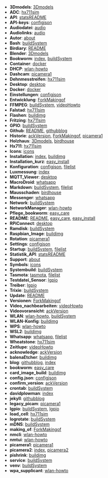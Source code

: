- **3Dmodels**: [3Dmodels](docs/birdhouse/3Dmodels/3Dmodels.md)
- **ADC**: [hx711sim](docs/hx711/hx711sim.md)
- **API**: [statsREADME](statist/doc/statsREADME.md)
- **API-keys**: [configjson](configjson.md)
- **Audiodatei**: [audio](wav/audio.md)
- **Audiolinks**: [audio](wav/audio.md)
- **Autor**: [about](blog/about.md)
- **Bash**: [buildSystem](docs/sysConfig/buildSystem.md)
- **Birdiary**: [README](README.md)
- **Blender**: [3Dmodels](docs/birdhouse/3Dmodels/3Dmodels.md)
- **Bookworm**: [index](blog/posts_test/2025-08-09-2bookworm/index.md), [buildSystem](docs/sysConfig/buildSystem.md)
- **Container**: [docker](docs/docker/docker.md)
- **DHCP**: [wlan-howto](WLAN/wlan-howto.md)
- **Dashcam**: [picamera1](picamera/picamera1.md)
- **Dehnmesstreifen**: [hx711sim](docs/hx711/hx711sim.md)
- **Desktop**: [desktop](docs/desktop/desktop.md)
- **Docker**: [docker](docs/docker/docker.md)
- **Einstellungen**: [configjson](configjson.md)
- **Entwicklung**: [ForkMakingof](docs/makingOf/ForkMakingof.md)
- **FFMPEG**: [buildSystem](docs/sysConfig/buildSystem.md), [videoHowto](docs/video/videoHowto.md)
- **Falstad**: [hx711sim](docs/hx711/hx711sim.md)
- **Flashen**: [buildimg](docs/buildimg/buildimg.md)
- **Fritzing**: [hx711sim](docs/hx711/hx711sim.md)
- **GPIO**: [buildSystem](docs/sysConfig/buildSystem.md)
- **Github**: [README](README.md), [githubblog](blog/githubblog.md)
- **Historie**: [ackVersion](acknowledge/ackVersion.md), [ForkMakingof](docs/makingOf/ForkMakingof.md), [picamera1](picamera/picamera1.md)
- **Holzhaus**: [3Dmodels](docs/birdhouse/3Dmodels/3Dmodels.md), [birdhouse](docs/birdhouse/birdhouse.md)
- **Hx711**: [hx711sim](docs/hx711/hx711sim.md)
- **Icons**: [icons](icons/icons.md)
- **Installation**: [index](blog/posts_test/2025-08-09-2bookworm/index.md), [buildimg](docs/buildimg/buildimg.md)
- **Installation_kurz**: [easy_install](easy_install.md)
- **Konfiguration**: [configjson](configjson.md), [filelist](filelist.md)
- **Luxmessung**: [index](blog/posts_test/2025-08-09-2bookworm/index.md)
- **MQTT_Viewer**: [desktop](docs/desktop/desktop.md)
- **MacroDroid**: [whatsapp](docs/messenger/whatsapp.md)
- **Markdown**: [buildSystem](docs/sysConfig/buildSystem.md), [filelist](filelist.md)
- **Mausschaden**: [birdhouse](docs/birdhouse/birdhouse.md)
- **Messenger**: [whatsapp](docs/messenger/whatsapp.md)
- **Network**: [buildSystem](docs/sysConfig/buildSystem.md)
- **NetworkManager**: [wlan-howto](WLAN/wlan-howto.md)
- **Pflege_bookworm**: [easy_care](easy_care.md)
- **README**: [README](README.md), [easy_care](easy_care.md), [easy_install](easy_install.md)
- **RPiConnect**: [desktop](docs/desktop/desktop.md)
- **Ramdisk**: [buildSystem](docs/sysConfig/buildSystem.md)
- **Raspbian_Image**: [buildimg](docs/buildimg/buildimg.md)
- **Rotation**: [picamera1](picamera/picamera1.md)
- **Settings**: [configjson](configjson.md)
- **Startup**: [buildSystem](docs/sysConfig/buildSystem.md), [filelist](filelist.md)
- **Statistik_API**: [statsREADME](statist/doc/statsREADME.md)
- **Support**: [about](blog/about.md)
- **Symbols**: [icons](icons/icons.md)
- **Systembuild**: [buildSystem](docs/sysConfig/buildSystem.md)
- **Tasmota**: [tasmota](docs/tasmota/tasmota.md), [filelist](filelist.md)
- **Testdatei_Sensor**: [lgpio](lgpioBird/lgpio.md)
- **Treiber**: [lgpio](lgpioBird/lgpio.md)
- **Trixie**: [buildSystem](docs/sysConfig/buildSystem.md)
- **Update**: [README](README.md)
- **Versionen**: [ForkMakingof](docs/makingOf/ForkMakingof.md)
- **Video_nachbearbeiten**: [videoHowto](docs/video/videoHowto.md)
- **Videovoransicht**: [ackVersion](acknowledge/ackVersion.md)
- **WLAN**: [wlan-howto](WLAN/wlan-howto.md), [buildSystem](docs/sysConfig/buildSystem.md)
- **WLAN-Konfig**: [buildimg](docs/buildimg/buildimg.md)
- **WPS**: [wlan-howto](WLAN/wlan-howto.md)
- **WSL2**: [buildimg](docs/buildimg/buildimg.md)
- **Whatsapp**: [whatsapp](docs/messenger/whatsapp.md), [filelist](filelist.md)
- **Wheatstone**: [hx711sim](docs/hx711/hx711sim.md)
- **Zeitlupe**: [videoHowto](docs/video/videoHowto.md)
- **acknowledge**: [ackVersion](acknowledge/ackVersion.md)
- **balenaEtcher**: [buildimg](docs/buildimg/buildimg.md)
- **blog**: [githubblog](blog/githubblog.md), [index](blog/posts_test/2025-08-09-2bookworm/index.md)
- **bookworm**: [easy_care](easy_care.md)
- **card_image_build**: [buildimg](docs/buildimg/buildimg.md)
- **config.json**: [configjson](configjson.md)
- **confirm_version**: [ackVersion](acknowledge/ackVersion.md)
- **crontab**: [buildSystem](docs/sysConfig/buildSystem.md)
- **davidplowman**: [index](blog/posts_test/2025-08-09-2bookworm/index.md)
- **jekyll**: [githubblog](blog/githubblog.md)
- **legacy_picam**: [picamera1](picamera/picamera1.md)
- **lgpio**: [buildSystem](docs/sysConfig/buildSystem.md), [lgpio](lgpioBird/lgpio.md)
- **load_cell**: [hx711sim](docs/hx711/hx711sim.md)
- **logrotate**: [buildSystem](docs/sysConfig/buildSystem.md)
- **mDNS**: [buildSystem](docs/sysConfig/buildSystem.md)
- **making_of**: [ForkMakingof](docs/makingOf/ForkMakingof.md)
- **nmcli**: [wlan-howto](WLAN/wlan-howto.md)
- **nmtui**: [wlan-howto](WLAN/wlan-howto.md)
- **picamera1**: [picamera1](picamera/picamera1.md)
- **picamera2**: [index](blog/posts_test/2025-08-09-2bookworm/index.md), [picamera2](camtest/picamera2.md)
- **pishrink**: [buildimg](docs/buildimg/buildimg.md)
- **service**: [buildSystem](docs/sysConfig/buildSystem.md)
- **venv**: [buildSystem](docs/sysConfig/buildSystem.md)
- **wpa_supplicant**: [wlan-howto](WLAN/wlan-howto.md)
